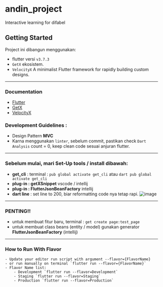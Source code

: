 # andin_project

Interactive learning for difabel

## Getting Started

Project ini dibangun menggunakan:
- flutter versi `v3.7.3`
- `GetX` ekosistem.
- `VelocityX` A minimalist Flutter framework for rapidly building custom designs.

---

### Documentation
- [Flutter](https://docs.flutter.dev/)
- [GetX](https://chornthorn.github.io/getx-docs/index)
- [VelocityX](https://velocityx.dev/docs/install)

### Development Guidelines :
- Design Pattern **MVC**
- Karna menggunakan `linter`, sebelum commit, pastikan check `Dart Analysis` count = 0, keep clean code sesuai anjuran flutter.

---

### Sebelum mulai, mari Set-Up tools / install dibawah:

- **get_cli** : terminal : `pub global activate get_cli` atau `dart pub global activate get_cli`
- **plug-in : getXSnippet** vscode / intellij
- **plug-in : FlutterJsonBeanFactory**  intellij
- **dart line** : set line to 200, biar reformatting code nya tetap rapi. ![image](https://user-images.githubusercontent.com/36602270/142856350-d62bfe1b-7af2-43de-8455-ace88a92078e.png)

---

### PENTING!!
- untuk membuat fitur baru, terminal : `get create page:test_page`
- untuk membuat class beans (entity / model) gunakan generator **FlutterJsonBeanFactory** (intellij)

---

### How to Run With Flavor
```
- Update your editor run script with argument --flavor={FlavorName}
- or run manually on terminal `flutter run --flavor={FlavorName}`
- Flavor Name list:
    - Development `flutter run --flavor=Development`
    - Staging `flutter run --flavor=Staging`
    - Production `flutter run --flavor=Production`
```